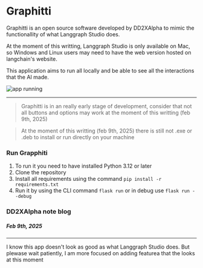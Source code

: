 # Graphitti

Graphitti is an open source software developed by DD2XAlpha to mimic the functionallity of what Langgraph Studio does.

At the moment of this writting, Langgraph Studio is only available on Mac, so Windows and Linux users may need to have the web version hosted on langchain's website.

This application aims to run all locally and be able to see all the interactions that the AI made.

![app running](img/2025-02-09%2012-51-49.gif)

---

> Graphitti is in an really early stage of development, consider that not all buttons and options may work at the moment of this writting (feb 9th, 2025)

> At the moment of this writting (feb 9th, 2025) there is still not .exe or .deb to install or run directly on your machine

### Run Grapphiti

1. To run it you need to have installed Python 3.12 or later
2. Clone the repository
3. Install all requirements using the command `pip install -r requirements.txt`
4. Run it by using the CLI command `flask run` or in debug use `flask run --debug`

### DD2XAlpha note blog

##### Feb 9th, 2025
---
I know this app doesn't look as good as what Langgraph Studio does. But plewase wait patiently, I am more focused on adding featurea that the looks at this moment